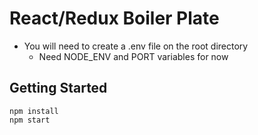 # React/Redux Boiler Plate

- You will need to create a .env file on the root directory
  - Need NODE_ENV and PORT variables for now

## Getting Started
```
npm install
npm start
```

